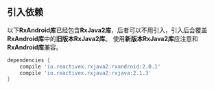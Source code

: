 
## 引入依赖

以下**RxAndroid库**已经包含**RxJava2库**，后者可以不用引入，引入后会覆盖**RxAndroid库**中的**旧版本RxJava2库**。
使用**新版本RxJava2库**应注意和**RxAndroid库**兼容。

```gradle
dependencies {
    compile 'io.reactivex.rxjava2:rxandroid:2.0.1'
    compile 'io.reactivex.rxjava2:rxjava:2.1.3'
}
```